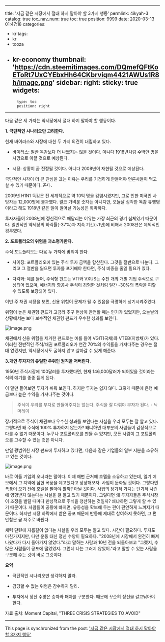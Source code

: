 
---
title: '지금 같은 시장에서 절대 하지 말아야 할 3가지 행동'
permlink: 4ikyah-3
catalog: true
toc_nav_num: true
toc: true
position: 9999
date: 2020-03-13 01:47:18
categories:
- kr
tags:
- kr
- tooza
- kr-economy
thumbnail: 'https://cdn.steemitimages.com/DQmefQFtKoEToRt7UxCYEbxHh64CKbrviqm4421AWUs1R8h/image.png'
sidebar:
    right:
        sticky: true
widgets:
    -
        type: toc
        position: right
---


다음 같은 세 가지는 약세장에서 절대 하지 말아야 할 행동이다.


**1. 극단적인 시나리오만 고려한다.**


현재 바이러스와 시장에 대한 두 가지 의견이 대립하고 있다.


- 바이러스: 일반 독감보다 더 나쁘지는 않을 것이다. 아니다 1918년처럼 수백만 명을 사망으로 이끌 것으로 예상된다.


- 시장: 상황이 곧 진정될 것이다. 아니다 2008년이 재현될 것으로 예상된다.


극단적인 시각이 더 큰 관심을 끄는 이유는 우리를 기겁하게 만들어야 언론사들이 먹고 살 수 있기 때문이다. 끈다.


2009년 H1N1 독감은 전 세계적으로 약 10억 명을 감염시켰지만, 그로 인한 미국인 사망자는 12,000명에 불과했다. 결코 가벼운 숫자는 아니지만, 오늘날 심각한 독감 유행병이라고 해도 1918년 같은 일이 일어날 가능성은 희박하다.


투자자들이 2008년에 정신적으로 매달리는 이유는 가장 최근의 경기 침체였기 때문이다. 일반적인 약세장의 하락률(-37%)과 지속 기간(~1년)에 비해서 2008년은 예외적인 경우였다.


**2. 포트폴리오의 위험을 과소평가한다.**


주식 포트폴리오는 다음 두 가지에 맞춰야 한다.


- 사이징: 포트폴리오에 있는 주식 투자 금액을 합산한다. 그것을 절반으로 나눈다. 그리고 그 절반을 잃으면 투자를 포기해야 한다면, 주식 비중을 줄일 필요가 있다.


- 다각화: 예를 들어, 주식형 펀드는 VTI와 VXUS는 수천 개의 개별 기업 주식으로 구성되어 있으며, 에너지와 항공사 주식이 경험한 것처럼 일간 -30%의 폭락을 피할 수 있도록 보장되어 있다.


이번 주 채권 시장을 보면, 신용 위험이 문제가 될 수 있음을 극명하게 상기시켜주었다.


위험이 높은 채권형 편드가 고금리 추구 현상이 만연할 때는 인기가 있었지만, 오늘날의 상황에서는 보다 보수적인 채권형 펀드가 우수한 성과를 보인다.



![image.png](https://cdn.steemitimages.com/DQmefQFtKoEToRt7UxCYEbxHh64CKbrviqm4421AWUs1R8h/image.png)



채권에서 신용 위험을 제거한 펀드로는 예를 들어 VGIT(국채)와 VTEB(지방채)가 있다. 이러한 전반적인 주식/채권 포트폴리오가 연간 70%의 수익률을 가져다주는 경우는 절대 없겠지만, 약세장에서도 굴하지 않고 살아갈 수 있게 해준다.


**3.개인 투자자의 유일한 우위인 원칙을 저버린다.**


1950년 주식시장에 100달러를 투자했다면, 현재 146,000달러가 되어있을 것이라는 식의 얘기를 종종 듣게 된다.


이 말만 들어보면 투자가 쉬워 보인다. 하지만 투자는 쉽지 않다. 그렇게 때문에 은행 예금보다 높은 수익을 가져다주는 것이다.


>주식이 우리를 부자로 만들어주지는 않는다. 주식을 잘 다뤄야 부자가 된다. - 닉 머레이


장기적으로 주식이 채권보다 우수한 성과를 보인다는 사실을 우리 모두는 잘 알고 있다. 그렇다면 왜 주식에 100% 투자하지 않는가? 왜냐하면 대부분의 사람들이 감정적으로 다룰 수 없기 때문이다. 누구나 포트폴리오를 만들 수 있지만, 모든 사람이 그 포트폴리오를 고수할 수 있는 것은 아니다.


만일 광범위한 시장 펀드에 투자하고 있다면, 다음과 같은 기업들의 일부 지분을 소유하고 있는 것이다.



![image.png](https://cdn.steemitimages.com/DQmV3khwDn1GAg8nM9PChDfGXygzngfhg3nzX8iEunuM7oe/image.png)



바로 이들 기업의 오너라는 말이다. 이제 해변 근처에 호텔을 소유하고 있는데, 일기 예보에서 그 지역에 심한 폭풍을 예고했다고 상상해보자. 사업이 둔화될 것이다. 그렇다면 폭풍이 오기 전에 호텔을 팔아야 할까? 아닐 것이다. 사업의 장기적 가치는 단기적 사건에 영향받지 않는다는 사실을 걸 알고 있기 때문이다. 그렇다면 왜 투자자들은 주식시장이 조정을 벌릴 때마다 만성적으로 주식을 청산하는 것일까? 왜냐하면 그렇게 할 수 있기 때문이다. 사람들이 공황에 빠지면, 유동성을 확보해 두는 편이 편안하게 느껴지기 때문이다. 하지만 시장 하락에서 받은 공포 때문에 반등에 제대로 참여하지 못하면, 그 편안함은 곧 저주로 바뀐다.


체력 단련에 지름길이 없다는 사실을 우리 모두는 알고 있다. 시간이 필요하다. 투자도 마찬가지지만, 다만 운동 대신 정신 수양이 필요하다. "2008년에 시장에서 완전히 빠져나왔다가 다시 돌아가지 않았다."라고 말하는 사람과 10년 전을 되돌아보고 "그랬지, 수많은 사람들이 공포에 떨었었지. 그런데 나는 그러지 않았어."라고 말할 수 있는 사람을 구분해 주는 것이 바로 그것이다.


**요약**


- 극단적인 시나리오만 생각하지 말라.

- 감당할 수 없는 위험은 감수하지 말라.

- 투자에서 정신 수양은 승자와 패자를 구분한다. 때문에 꾸준히 정신을 갈고닦아야 한다.


자료 출처: Moment Capital, "THREE CRISIS STRATEGIES TO AVOID"

- - -

This page is synchronized from the post: ['지금 같은 시장에서 절대 하지 말아야 할 3가지 행동'](https://steemit.com/@pius.pius/4ikyah-3)
